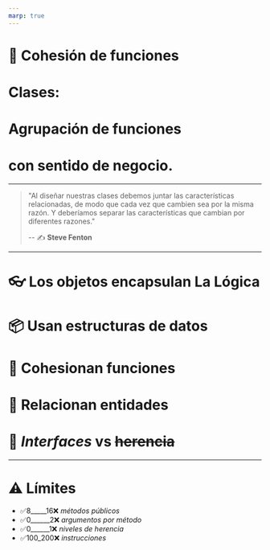 ```yaml
---
marp: true
---
```


# 🧱 Cohesión de funciones

# Clases:

# Agrupación de funciones
# con sentido de negocio.

---

> "Al diseñar nuestras clases
> debemos juntar las características relacionadas,
> de modo que cada vez que cambien
> sea por la misma razón.
> Y deberíamos separar las características
> que cambian por diferentes razones."
>
> -- ✍️ **Steve Fenton**

---

# 👓 Los objetos encapsulan La Lógica

# 📦 Usan estructuras de datos

# 👯 Cohesionan funciones

# 💑 Relacionan entidades

# 👵 _Interfaces_ vs ~~herencia~~

---

# ⚠️ Límites

- ✅8_____16❌ _métodos públicos_
- ✅0______2❌ _argumentos por método_
- ✅0______1❌ _niveles de herencia_
- ✅100_200❌ _instrucciones_
